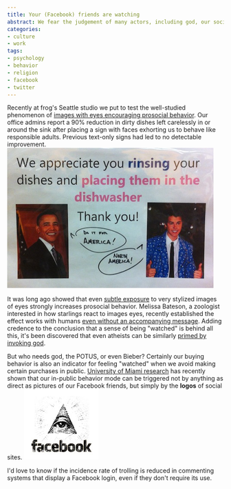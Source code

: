 ```yaml
---
title: Your (Facebook) friends are watching
abstract: We fear the judgement of many actors, including god, our society, and Twitter.
categories:
- culture
- work
tags:
- psychology
- behavior
- religion
- facebook
- twitter
---
```


Recently at frog's Seattle studio we put to test the well-studied phenomenon of [images with eyes encouraging prosocial behavior][eyes]. Our office admins report a 90% reduction in dirty dishes left carelessly in or around the sink after placing a sign with faces exhorting us to behave like responsible adults. Previous text-only signs had led to no detectable improvement.
![Do It For America](do_it_for_america.jpg)

[eyes]: http://blogs.discovermagazine.com/notrocketscience/2008/05/10/how-big-brother-keeps-us-honest/

It was long ago showed that even [subtle exposure][subtle] to very stylized images of eyes strongly increases prosocial behavior. Melissa Bateson, a zoologist interested in how starlings react to images eyes, recently established the effect works with humans [even without an accompanying message][textless]. Adding credence to the conclusion that a sense of being "watched" is behind all this, it's been discovered that even atheists can be similarly [primed by invoking god][god].

[textless]: http://behaviourlibrary.com/Ernest-Jones%20et%20al%202011.pdf
[subtle]: http://www.unil.ch/webdav/site/dee/shared/textes/Haley_Fessler_EvolHumBehav_2005.pdf
[god]: http://www2.psych.ubc.ca/~azim/shariffnorenzayan2007.pdf

But who needs god, the POTUS, or even Bieber? Certainly our buying behavior is also an indicator for feeling "watched" when we avoid making certain purchases in public. [University of Miami research][miami] has recently shown that our in-public behavior mode can be triggered not by anything as direct as pictures of our Facebook friends, but simply by the **logos** of social sites.
[![Conspiracy](conspiracy.jpg)](http://yourmetaholiday.com/is-facebook-run-by-the-illuminati/)

[miami]: http://bus.miami.edu/news-and-media/recent-news/townsend-social-media-12.html

I'd love to know if the incidence rate of trolling is reduced in commenting systems that display a Facebook login, even if they don't require its use.
